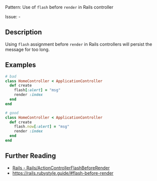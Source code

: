 Pattern: Use of `flash` before `render` in Rails controller

Issue: -

## Description

Using `flash` assignment before `render` in Rails controllers will persist the message for too long.

## Examples

```ruby
# bad
class HomeController < ApplicationController
  def create
    flash[:alert] = "msg"
    render :index
  end
end

# good
class HomeController < ApplicationController
  def create
    flash.now[:alert] = "msg"
    render :index
  end
end
```

## Further Reading

* [Rails - Rails/ActionControllerFlashBeforeRender](https://docs.rubocop.org/rubocop-rails/cops_rails.html#railsactioncontrollerflashbeforerender)
* https://rails.rubystyle.guide/#flash-before-render
